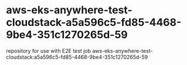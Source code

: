 # aws-eks-anywhere-test-cloudstack-a5a596c5-fd85-4468-9be4-351c1270265d-59
repository for use with E2E test job aws-eks-anywhere-test-cloudstack:a5a596c5-fd85-4468-9be4-351c1270265d-59
